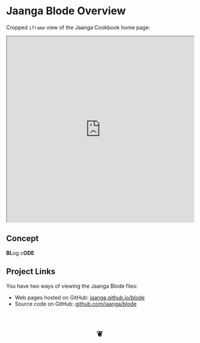 Jaanga Blode Overview
========================

Cropped `iframe` view of  the Jaanga Cookbook home page:
<iframe src="http://jaanga.github.io/blode/" width=100% height=500px>
There is an `iframe` here. It is not visible when viewed on github.com/jaanga. To view, please go to jaanga.github.io.
</iframe>

## Concept
<b>BL</b>og c<b>ODE</b><br>

## Project Links

You have two ways of viewing the Jaanga Blode files:

* Web pages hosted on GitHub: [jaanga.github.io/blode]( http://jaanga.github.io/blode/ "view the files as apps." )
* Source code on GitHub: [github.com/jaanga/blode]( https://github.com/jaanga/blode/ "View the files as source code." )


<br>
<center><h2>&#x2766;</h2></center>




